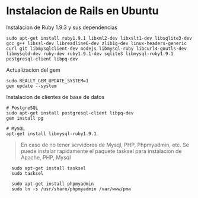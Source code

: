 Instalacion de Rails en Ubuntu
==============================

Instalacion de Ruby 1.9.3 y sus dependencias

    sudo apt-get install ruby1.9.1 libxml2-dev libxslt1-dev libsqlite3-dev gcc g++ libssl-dev libreadline6-dev zlib1g-dev linux-headers-generic curl git libmysqlclient-dev nodejs libmysql-ruby libcurl4-gnutls-dev libmysqld-dev ruby-dev ruby1.9.1-dev sqlite3 libmysql-ruby1.9.1 postgresql-client libpq-dev

Actualizacion del gem

    sudo REALLY_GEM_UPDATE_SYSTEM=1 
    gem update --system

Instalacion de clientes de base de datos

    # PostgreSQL
    sudo apt-get install postgresql-client libpq-dev
    gem install pg

    # MySQL
    apt-get install libmysql-ruby1.9.1

> En caso de no tener servidores de Mysql, PHP, Phpmyadmin, etc. 
> Se puede instalar rapidamente el paquete tasksel para instalacion de Apache, PHP, Mysql

      sudo apt-get install tasksel
      sudo tasksel

      sudo apt-get install phpmyadmin
      sudo ln -s /usr/share/phpmyadmin /var/www/pma
